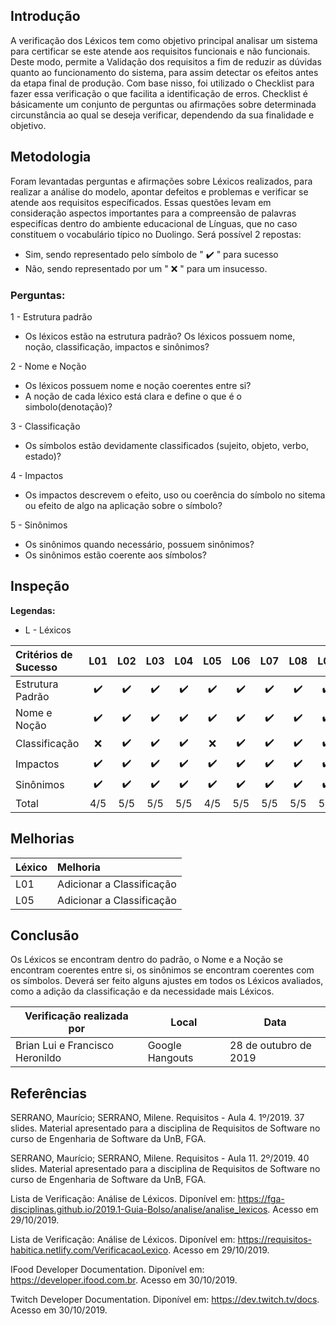## Introdução

A verificação dos Léxicos tem como objetivo principal analisar um sistema para certificar se este atende aos requisitos funcionais e não funcionais. Deste modo, permite a Validação dos requisitos a fim de reduzir as dúvidas quanto ao funcionamento do sistema, para assim detectar os efeitos antes da etapa final de produção.
Com base nisso, foi utilizado o Checklist para fazer essa verificação o que facilita a identificação de erros.
Checklist é básicamente um conjunto de perguntas ou afirmações sobre determinada circunstância ao qual se deseja verificar, dependendo da sua finalidade e objetivo.

## Metodologia

Foram levantadas perguntas e afirmações sobre Léxicos realizados, para realizar a análise do modelo, apontar defeitos e problemas e verificar se atende aos requisitos específicados. Essas questões levam em consideração aspectos importantes para a compreensão de palavras especifícas dentro do ambiente educacional de Línguas, que no caso constituem o vocabulário típico no Duolingo. Será possível 2 repostas:

* Sim, sendo representado pelo símbolo de " :heavy_check_mark: " para sucesso
* Não, sendo representado por um " :x: " para um insucesso.

### Perguntas:

1 - Estrutura padrão

* Os léxicos estão na estrutura padrão? Os léxicos possuem nome, noção, classificação, impactos e sinônimos?

2 - Nome e Noção

* Os léxicos possuem nome e noção coerentes entre si?
* A noção de cada léxico está clara e define o que é o simbolo(denotação)?

3 - Classificação

* Os símbolos estão devidamente classificados (sujeito, objeto, verbo, estado)?

4 - Impactos

* Os impactos descrevem o efeito, uso ou coerência do símbolo no sitema ou efeito de algo na aplicação sobre o símbolo?

5 - Sinônimos

* Os sinônimos quando necessário, possuem sinônimos?
* Os sinônimos estão coerente aos símbolos?


## Inspeção

**Legendas:**

* L - Léxicos

| Critérios de Sucesso | L01 | L02 | L03 | L04 | L05 | L06 | L07 | L08 | L09 | L10 | L11 | L12 | L13 | L14 | L15 | L16 | L17 | L18 | L19 | L20 |
|:---------------------|:---:|:---:|:---:|:---:|:---:|:---:|:---:|:---:|:---:|:---:|:---:|:---:|:---:|:---:|:---:|:---:|:---:|:---:|:---:|:---:|
| Estrutura Padrão | :heavy_check_mark: | :heavy_check_mark: | :heavy_check_mark: | :heavy_check_mark: | :heavy_check_mark: | :heavy_check_mark: | :heavy_check_mark: | :heavy_check_mark: | :heavy_check_mark: | :heavy_check_mark: | :heavy_check_mark: | :heavy_check_mark: | :heavy_check_mark: | :heavy_check_mark: | :heavy_check_mark: | :heavy_check_mark: | :heavy_check_mark: | :heavy_check_mark: | :heavy_check_mark: | :heavy_check_mark: |
| Nome e Noção | :heavy_check_mark: | :heavy_check_mark: | :heavy_check_mark: | :heavy_check_mark: | :heavy_check_mark: | :heavy_check_mark: | :heavy_check_mark: | :heavy_check_mark: | :heavy_check_mark: | :heavy_check_mark: | :heavy_check_mark: | :heavy_check_mark: | :heavy_check_mark: | :heavy_check_mark: | :heavy_check_mark: | :heavy_check_mark: | :heavy_check_mark: | :heavy_check_mark: | :heavy_check_mark: | :heavy_check_mark: |
| Classificação | :x: | :heavy_check_mark: | :heavy_check_mark: | :heavy_check_mark:| :x: | :heavy_check_mark: | :heavy_check_mark: | :heavy_check_mark: | :heavy_check_mark: | :heavy_check_mark: | :heavy_check_mark: | :heavy_check_mark: | :heavy_check_mark:| :heavy_check_mark: | :heavy_check_mark: | :heavy_check_mark: | :heavy_check_mark: | :heavy_check_mark: | :heavy_check_mark: | | :heavy_check_mark: |
| Impactos | :heavy_check_mark: | :heavy_check_mark: | :heavy_check_mark: | :heavy_check_mark: | :heavy_check_mark: | :heavy_check_mark: | :heavy_check_mark: | :heavy_check_mark: | :heavy_check_mark: | :heavy_check_mark: | :heavy_check_mark: | :heavy_check_mark: | :heavy_check_mark: | :heavy_check_mark: | :heavy_check_mark: | :heavy_check_mark: | :heavy_check_mark: | :heavy_check_mark: | :heavy_check_mark: | :heavy_check_mark: |
| Sinônimos | :heavy_check_mark: | :heavy_check_mark: | :heavy_check_mark: | :heavy_check_mark: | :heavy_check_mark: | :heavy_check_mark: | :heavy_check_mark: | :heavy_check_mark: | :heavy_check_mark: | :heavy_check_mark: | :heavy_check_mark: | :heavy_check_mark: | :heavy_check_mark: | :heavy_check_mark: | :heavy_check_mark: | :heavy_check_mark: | :heavy_check_mark: | :heavy_check_mark: | :heavy_check_mark: | :heavy_check_mark: |
| Total | 4/5 | 5/5 | 5/5 | 5/5 | 4/5 | 5/5 | 5/5 | 5/5 | 5/5 | 5/5 | 5/5 | 5/5 | 5/5 | 5/5 | 5/5 | 5/5 | 5/5 | 5/5 | 5/5 | 5/5 |

## Melhorias

| Léxico | Melhoria |
|:-------|:---------|
| L01 | Adicionar a Classificação</br>|
| L05 | Adicionar a Classificação</br>|

## Conclusão

Os Léxicos se encontram dentro do padrão, o Nome e a Noção se encontram coerentes entre si, os sinônimos se encontram coerentes com os símbolos. Deverá ser feito alguns ajustes em todos os Léxicos avaliados, como a adição da classificação e da necessidade mais Léxicos.

|Verificação realizada por|Local|Data|
|-------------------------|-----|----|
|Brian Lui e Francisco Heronildo|Google Hangouts|28 de outubro de 2019|

## Referências

SERRANO, Maurício; SERRANO, Milene. Requisitos - Aula 4. 1º/2019. 37 slides. Material apresentado para a disciplina de Requisitos de Software no curso de Engenharia de Software da UnB, FGA.

SERRANO, Maurício; SERRANO, Milene. Requisitos - Aula 11. 2º/2019. 40 slides. Material apresentado para a disciplina de Requisitos de Software no curso de Engenharia de Software da UnB, FGA.

Lista de Verificação: Análise de Léxicos. Diponível em: https://fga-disciplinas.github.io/2019.1-Guia-Bolso/analise/analise_lexicos. Acesso em 29/10/2019.

Lista de Verificação: Análise de Léxicos. Diponível em: https://requisitos-habitica.netlify.com/VerificacaoLexico. Acesso em 29/10/2019.

IFood Developer Documentation. Diponível em: https://developer.ifood.com.br. Acesso em 30/10/2019.

Twitch Developer Documentation. Diponível em: https://dev.twitch.tv/docs. Acesso em 30/10/2019.
